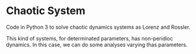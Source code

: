 # Chaotic System
Code in Python 3 to solve chaotic dynamics systems as Lorenz and Rossler.

This kind of systems, for determinated parameters, has non-peridioc dynamics. In this case, we can do some analyses varying thas parameters.
